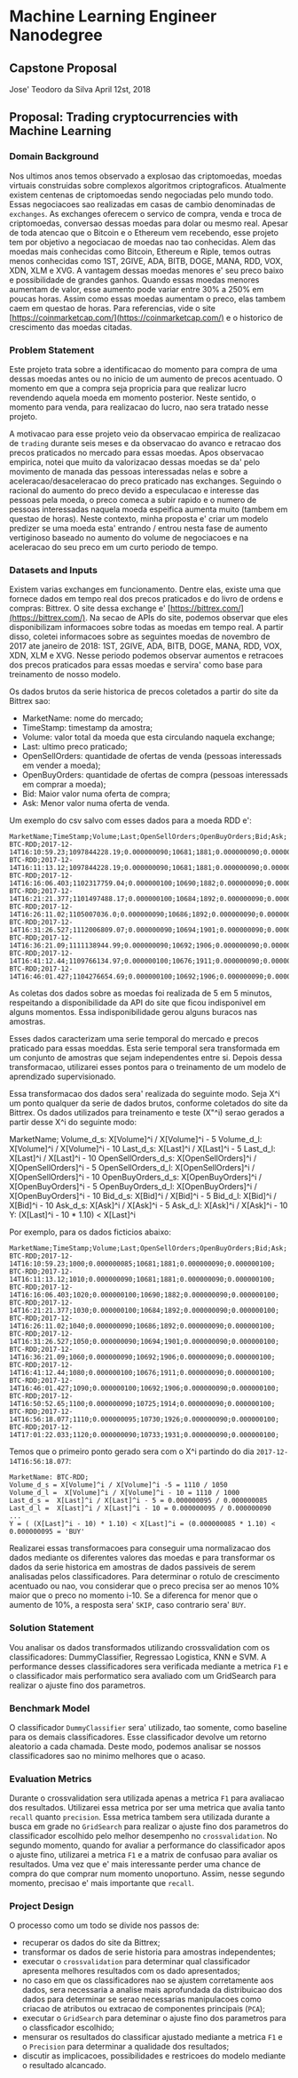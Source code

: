# Machine Learning Engineer Nanodegree
## Capstone Proposal
Jose' Teodoro da Silva
April 12st, 2018

## Proposal: Trading cryptocurrencies with Machine Learning

### Domain Background

Nos ultimos anos temos observado a explosao das criptomoedas, moedas virtuais construidas sobre complexos algoritmos criptograficos. Atualmente existem centenas de criptomoedas sendo negociadas pelo mundo todo. Essas negociacoes sao realizadas em casas de cambio denominadas de `exchanges`. As exchanges oferecem o servico de compra, venda e troca de criptomoedas, conversao dessas moedas para dolar ou mesmo real. 
Apesar de toda atencao que o Bitcoin e o Ethereum vem recebendo, esse projeto tem por objetivo a negociacao de moedas nao tao conhecidas. Alem das moedas mais conhecidas como Bitcoin, Ethereum e Riple, temos outras menos conhecidas como 1ST, 2GIVE, ADA, BITB, DOGE, MANA, RDD, VOX, XDN, XLM e XVG. A vantagem dessas moedas menores e' seu preco baixo e possibilidade de grandes ganhos. Quando essas moedas menores aumentam de valor, esse aumento pode variar entre 30% a 250% em poucas horas. Assim como essas moedas aumentam o preco, elas tambem caem em questao de horas. Para referencias, vide o site [https://coinmarketcap.com/](https://coinmarketcap.com/) e o historico de crescimento das moedas citadas.

### Problem Statement

Este projeto trata sobre a identificacao do momento para compra de uma dessas moedas antes ou no inicio de um aumento de precos acentuado. O momento em que a compra seja propricia para que realizar lucro revendendo aquela moeda em momento posterior. Neste sentido, o momento para venda, para realizacao do lucro, nao sera tratado nesse projeto.

A motivacao para esse projeto veio da observacao empirica de realizacao de `trading` durante seis meses e da observacao do avanco e retracao dos precos praticados no mercado para essas moedas. Apos observacao empirica, notei que muito da valorizacao dessas moedas se da' pelo movimento de manada das pessoas interessadas nelas e sobre a aceleracao/desaceleracao do preco praticado nas exchanges.
Seguindo o racional do aumento do preco devido a especulacao e interesse das pessoas pela moeda, o preco comeca a subir rapido e o numero de pessoas interessadas naquela moeda espeifica aumenta muito (tambem em questao de horas). Neste contexto, minha proposta e' criar um modelo predizer se uma moeda esta' entrando / entrou nesta fase de aumento vertiginoso baseado no aumento do volume de negociacoes e na aceleracao do seu preco em um curto periodo de tempo.

### Datasets and Inputs

Existem varias exchanges em funcionamento. Dentre elas, existe uma que fornece dados em tempo real dos precos praticados e do livro de ordens e compras: Bittrex. O site dessa exchange e' [https://bittrex.com/](https://bittrex.com/). Na secao de APIs do site, podemos observar que eles disponibilizam informacoes sobre todas as moedas em tempo real. A partir disso, coletei informacoes sobre as seguintes moedas de novembro de 2017 ate janeiro de 2018: 1ST, 2GIVE, ADA, BITB, DOGE, MANA, RDD, VOX, XDN, XLM e XVG. Nesse periodo podemos observar aumentos e retracoes dos precos praticados para essas moedas e servira' como base para treinamento de nosso modelo.

Os dados brutos da serie historica de precos coletados a partir do site da Bittrex sao:
- MarketName: nome do mercado;
- TimeStamp: timestamp da amostra;
- Volume: valor total da moeda que esta circulando naquela exchange;
- Last: ultimo preco praticado;
- OpenSellOrders: quantidade de ofertas de venda (pessoas interessads em vender a moeda);
- OpenBuyOrders: quantidade de ofertas de compra (pessoas interessads em comprar a moeda);
- Bid: Maior valor numa oferta de compra;
- Ask: Menor valor numa oferta de venda.

Um exemplo do csv salvo com esses dados para a moeda RDD e':
```
MarketName;TimeStamp;Volume;Last;OpenSellOrders;OpenBuyOrders;Bid;Ask;
BTC-RDD;2017-12-14T16:10:59.23;1097844228.19;0.000000090;10681;1881;0.000000090;0.000000100;
BTC-RDD;2017-12-14T16:11:13.12;1097844228.19;0.000000090;10681;1881;0.000000090;0.000000100;
BTC-RDD;2017-12-14T16:16:06.403;1102317759.04;0.000000100;10690;1882;0.000000090;0.000000100;
BTC-RDD;2017-12-14T16:21:21.377;1101497488.17;0.000000100;10684;1892;0.000000090;0.000000100;
BTC-RDD;2017-12-14T16:26:11.02;1105007036.0;0.000000090;10686;1892;0.000000090;0.000000100;
BTC-RDD;2017-12-14T16:31:26.527;1112006809.07;0.000000090;10694;1901;0.000000090;0.000000100;
BTC-RDD;2017-12-14T16:36:21.09;1111138944.99;0.000000090;10692;1906;0.000000090;0.000000100;
BTC-RDD;2017-12-14T16:41:12.44;1109766134.97;0.000000100;10676;1911;0.000000090;0.000000100;
BTC-RDD;2017-12-14T16:46:01.427;1104276654.69;0.000000100;10692;1906;0.000000090;0.000000100;
```

As coletas dos dados sobre as moedas foi realizada de 5 em 5 minutos, respeitando a disponibilidade da API do site que ficou indisponivel em alguns momentos. Essa indisponibilidade gerou alguns buracos nas amostras.

Esses dados caracterizam uma serie temporal do mercado e precos praticado para essas moeddas. Esta serie temporal sera transformada em um conjunto de amostras que sejam independentes entre si. Depois dessa transformacao, utilizarei esses pontos para o treinamento de um modelo de aprendizado supervisionado.

Essa transformacao dos dados sera' realizada do seguinte modo. Seja X^i um ponto qualquer da serie de dados brutos, conforme coletados do site da Bittrex.
Os dados utilizados para treinamento e teste (X"^i) serao gerados a partir desse X^i do seguinte modo:

MarketName;
Volume_d_s: X[Volume]^i / X[Volume]^i - 5 
Volume_d_l: X[Volume]^i / X[Volume]^i - 10
Last_d_s: X[Last]^i / X[Last]^i - 5
Last_d_l: X[Last]^i / X[Last]^i - 10
OpenSellOrders_d_s: X[OpenSellOrders]^i / X[OpenSellOrders]^i - 5
OpenSellOrders_d_l: X[OpenSellOrders]^i / X[OpenSellOrders]^i - 10
OpenBuyOrders_d_s: X[OpenBuyOrders]^i / X[OpenBuyOrders]^i - 5
OpenBuyOrders_d_l: X[OpenBuyOrders]^i / X[OpenBuyOrders]^i - 10
Bid_d_s: X[Bid]^i / X[Bid]^i - 5
Bid_d_l: X[Bid]^i / X[Bid]^i - 10
Ask_d_s: X[Ask]^i / X[Ask]^i - 5
Ask_d_l: X[Ask]^i / X[Ask]^i - 10
Y: (X[Last]^i - 10 * 1.10) < X[Last]^i

Por exemplo, para os dados ficticios abaixo:
```
MarketName;TimeStamp;Volume;Last;OpenSellOrders;OpenBuyOrders;Bid;Ask;
BTC-RDD;2017-12-14T16:10:59.23;1000;0.000000085;10681;1881;0.000000090;0.000000100;
BTC-RDD;2017-12-14T16:11:13.12;1010;0.000000090;10681;1881;0.000000090;0.000000100;
BTC-RDD;2017-12-14T16:16:06.403;1020;0.000000100;10690;1882;0.000000090;0.000000100;
BTC-RDD;2017-12-14T16:21:21.377;1030;0.000000100;10684;1892;0.000000090;0.000000100;
BTC-RDD;2017-12-14T16:26:11.02;1040;0.000000090;10686;1892;0.000000090;0.000000100;
BTC-RDD;2017-12-14T16:31:26.527;1050;0.000000090;10694;1901;0.000000090;0.000000100;
BTC-RDD;2017-12-14T16:36:21.09;1060;0.000000090;10692;1906;0.000000090;0.000000100;
BTC-RDD;2017-12-14T16:41:12.44;1080;0.000000100;10676;1911;0.000000090;0.000000100;
BTC-RDD;2017-12-14T16:46:01.427;1090;0.000000100;10692;1906;0.000000090;0.000000100;
BTC-RDD;2017-12-14T16:50:52.65;1100;0.000000090;10725;1914;0.000000090;0.000000100;
BTC-RDD;2017-12-14T16:56:18.077;1110;0.000000095;10730;1926;0.000000090;0.000000100;
BTC-RDD;2017-12-14T17:01:22.033;1120;0.000000090;10733;1931;0.000000090;0.000000100;
```

Temos que o primeiro ponto gerado sera com o X^i partindo do dia `2017-12-14T16:56:18.077`:
```
MarketName: BTC-RDD;
Volume_d_s = X[Volume]^i / X[Volume]^i -5 = 1110 / 1050
Volume_d_l =  X[Volume]^i / X[Volume]^i - 10 = 1110 / 1000
Last_d_s =  X[Last]^i / X[Last]^i - 5 = 0.000000095 / 0.000000085
Last_d_l =  X[Last]^i / X[Last]^i - 10 = 0.000000095 / 0.000000090
...
Y = ( (X[Last]^i - 10) * 1.10) < X[Last]^i = (0.000000085 * 1.10) < 0.000000095 = 'BUY'
```

Realizarei essas transformacoes para conseguir uma normalizacao dos dados mediante os diferentes valores das moedas e para transformar os dados da serie historica em amostras de dados passiveis de serem analisadas pelos classificadores. Para determinar o rotulo de crescimento acentuado ou nao, vou considerar que o preco precisa ser ao menos 10% maior que o preco no momento i-10. Se a diferenca for menor que o aumento de 10%, a resposta sera' `SKIP`, caso contrario sera' `BUY`.

### Solution Statement

Vou analisar os dados transformados utilizando crossvalidation com os classificadores: DummyClassifier, Regressao Logistica, KNN e SVM. A performance desses classificadores sera verificada mediante a metrica `F1` e o classificador mais performatico sera avaliado com um GridSearch para realizar o ajuste fino dos parametros.



### Benchmark Model

O classificador `DummyClassifier` sera' utilizado, tao somente, como baseline para os demais classificadores. Esse classificador devolve um retorno aleatorio a cada chamada. Deste modo, podemos analisar se nossos classificadores sao no minimo melhores que o acaso.

### Evaluation Metrics


Durante o crossvalidation sera utilizada apenas a metrica `F1` para avaliacao dos resultados. Utilizarei essa metrica por ser uma metrica que avalia tanto `recall` quanto `precision`.
Essa metrica tambem sera utilizada durante a busca em grade no `GridSearch` para realizar o ajuste fino dos parametros do classificador escolhido pelo melhor desempenho no `crossvalidation`.
No segundo momento, quando for avaliar a performance do classificador apos o ajuste fino, utilizarei a metrica `F1` e a matrix de confusao para avaliar os resultados. Uma vez que e' mais interessante perder uma chance de compra do que comprar num momento unoportuno. Assim, nesse segundo momento, precisao e' mais importante que `recall`.

### Project Design

O processo como um todo se divide nos passos de:
 - recuperar os dados do site da Bittrex;
 - transformar os dados de serie historia para amostras independentes;
 - executar o `crossvalidation` para determinar qual classificador apresenta melhores resultados com os dado apresentados;
 - no caso em que os classificadores nao se ajustem corretamente aos dados, sera necessaria a analise mais aprofundada da distribuicao dos dados para determinar se serao necessarias manipulacoes como criacao de atributos ou extracao de componentes principais (`PCA`);
 - executar o `GridSearch` para deteminar o ajuste fino dos parametros para o classficador escolhido;
 - mensurar os resultados do classificar ajustado mediante a metrica `F1` e o `Precision` para determinar a qualidade dos resultados;
 - discutir as implicacoes, possibilidades e restricoes do modelo mediante o resultado alcancado.